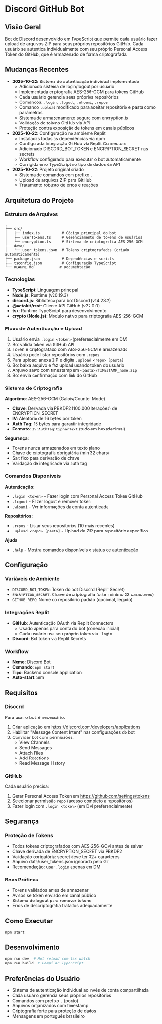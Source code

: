 # Discord GitHub Bot

## Visão Geral
Bot do Discord desenvolvido em TypeScript que permite cada usuário fazer upload de arquivos ZIP para seus próprios repositórios GitHub. Cada usuário se autentica individualmente com seu próprio Personal Access Token do GitHub, que é armazenado de forma criptografada.

## Mudanças Recentes
- **2025-10-22**: Sistema de autenticação individual implementado
  - Adicionado sistema de login/logout por usuário
  - Implementada criptografia AES-256-GCM para tokens GitHub
  - Cada usuário gerencia seus próprios repositórios
  - Comandos: `.login`, `.logout`, `.whoami`, `.repos`
  - Comando `.upload` modificado para aceitar repositório e pasta como parâmetros
  - Sistema de armazenamento seguro com encryption.ts
  - Validação de tokens GitHub via API
  - Proteção contra exposição de tokens em canais públicos
- **2025-10-22**: Configuração no ambiente Replit
  - Instaladas todas as dependências via npm
  - Configurada integração GitHub via Replit Connectors
  - Adicionado DISCORD_BOT_TOKEN e ENCRYPTION_SECRET nas secrets
  - Workflow configurado para executar o bot automaticamente
  - Corrigido erro TypeScript no tipo de dados da API
- **2025-10-22**: Projeto original criado
  - Sistema de comandos com prefixo `.`
  - Upload de arquivos ZIP para GitHub
  - Tratamento robusto de erros e reações

## Arquitetura do Projeto

### Estrutura de Arquivos
```
.
├── src/
│   ├── index.ts          # Código principal do bot
│   ├── userTokens.ts     # Gerenciamento de tokens de usuários
│   └── encryption.ts     # Sistema de criptografia AES-256-GCM
├── data/
│   └── user_tokens.json  # Tokens criptografados (criado automaticamente)
├── package.json          # Dependências e scripts
├── tsconfig.json         # Configuração TypeScript
└── README.md            # Documentação
```

### Tecnologias
- **TypeScript**: Linguagem principal
- **Node.js**: Runtime (v20.19.3)
- **discord.js**: Biblioteca para bot Discord (v14.23.2)
- **@octokit/rest**: Cliente API GitHub (v22.0.0)
- **tsx**: Runtime TypeScript para desenvolvimento
- **crypto (Node.js)**: Módulo nativo para criptografia AES-256-GCM

### Fluxo de Autenticação e Upload
1. Usuário envia `.login <token>` (preferencialmente em DM)
2. Bot valida token via GitHub API
3. Token é criptografado com AES-256-GCM e armazenado
4. Usuário pode listar repositórios com `.repos`
5. Para upload: anexa ZIP e digita `.upload <repo> [pasta]`
6. Bot baixa arquivo e faz upload usando token do usuário
7. Arquivo salvo com timestamp em `<pasta>/TIMESTAMP_nome.zip`
8. Bot envia confirmação com link do GitHub

### Sistema de Criptografia

**Algoritmo**: AES-256-GCM (Galois/Counter Mode)
- **Chave**: Derivada via PBKDF2 (100.000 iterações) de ENCRYPTION_SECRET
- **IV**: Aleatório de 16 bytes por token
- **Auth Tag**: 16 bytes para garantir integridade
- **Formato**: `IV:AuthTag:CipherText` (tudo em hexadecimal)

**Segurança**:
- Tokens nunca armazenados em texto plano
- Chave de criptografia obrigatória (min 32 chars)
- Salt fixo para derivação de chave
- Validação de integridade via auth tag

### Comandos Disponíveis

**Autenticação:**
- `.login <token>` - Fazer login com Personal Access Token GitHub
- `.logout` - Fazer logout e remover token
- `.whoami` - Ver informações da conta autenticada

**Repositórios:**
- `.repos` - Listar seus repositórios (10 mais recentes)
- `.upload <repo> [pasta]` - Upload de ZIP para repositório específico

**Ajuda:**
- `.help` - Mostra comandos disponíveis e status de autenticação

## Configuração

### Variáveis de Ambiente
- `DISCORD_BOT_TOKEN`: Token do bot Discord (Replit Secret)
- `ENCRYPTION_SECRET`: Chave de criptografia forte (mínimo 32 caracteres)
- `GITHUB_REPO`: Nome do repositório padrão (opcional, legado)

### Integrações Replit
- **GitHub**: Autenticação OAuth via Replit Connectors
  - Usado apenas para conta do bot (conexão inicial)
  - Cada usuário usa seu próprio token via `.login`
- **Discord**: Bot token via Replit Secrets

### Workflow
- **Nome**: Discord Bot
- **Comando**: `npm start`
- **Tipo**: Backend console application
- **Auto-start**: Sim

## Requisitos

### Discord
Para usar o bot, é necessário:
1. Criar aplicação em https://discord.com/developers/applications
2. Habilitar "Message Content Intent" nas configurações do bot
3. Convidar bot com permissões:
   - View Channels
   - Send Messages
   - Attach Files
   - Add Reactions
   - Read Message History

### GitHub
Cada usuário precisa:
1. Gerar Personal Access Token em https://github.com/settings/tokens
2. Selecionar permissão `repo` (acesso completo a repositórios)
3. Fazer login com `.login <token>` (em DM preferencialmente)

## Segurança

### Proteção de Tokens
- Todos tokens criptografados com AES-256-GCM antes de salvar
- Chave derivada de ENCRYPTION_SECRET via PBKDF2
- Validação obrigatória: secret deve ter 32+ caracteres
- Arquivo data/user_tokens.json ignorado pelo Git
- Recomendação: usar `.login` apenas em DM

### Boas Práticas
- Tokens validados antes de armazenar
- Avisos se token enviado em canal público
- Sistema de logout para remover tokens
- Erros de descriptografia tratados adequadamente

## Como Executar
```bash
npm start
```

## Desenvolvimento
```bash
npm run dev  # Hot reload com tsx watch
npm run build  # Compilar TypeScript
```

## Preferências do Usuário
- Sistema de autenticação individual ao invés de conta compartilhada
- Cada usuário gerencia seus próprios repositórios
- Comandos com prefixo `.` (ponto)
- Arquivos organizados com timestamp
- Criptografia forte para proteção de dados
- Mensagens em português brasileiro
